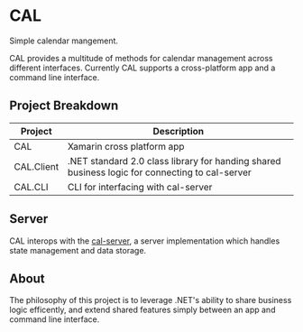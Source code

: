 # CAL

Simple calendar mangement.

CAL provides a multitude of methods for calendar management across different interfaces. Currently CAL supports a cross-platform app and a command line interface.

## Project Breakdown
| Project      | Description |
| ----------- | ----------- |
| CAL      | Xamarin cross platform app       |
| CAL.Client   | .NET standard 2.0 class library for handing shared business logic for connecting to cal-server        |
| CAL.CLI      | CLI for interfacing with cal-server       |

## Server
CAL interops with the [cal-server](https://github.com/johnyenter-briars/cal-server), a server implementation which handles state management and data storage.

## About
The philosophy of this project is to leverage .NET's ability to share business logic efficently, and extend shared features simply between an app and command line interface.